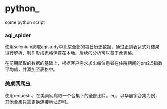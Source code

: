 # python_
some python script

### aqi_spider

使用selenium爬取aqistudy中北京全部的每日历史数据，通过正则表达式对结果进行解析，制作形成表格保存在本地。后续的分析可以基于此表格。

在前期爬取的数据的基础上，根据客户需求求出每位患者在住院期间的pm2.5指数平均值，并添加至表格中。

### 美桌网爬虫

使用requests，在美桌网爬取一个合集下的全部图片。eg，以华晨宇合集为例，其他合集只需更换连接地址即可。
